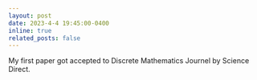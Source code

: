 ```yaml
---
layout: post
date: 2023-4-4 19:45:00-0400
inline: true
related_posts: false
---
```


My first paper got accepted to Discrete Mathematics Journel by Science Direct.